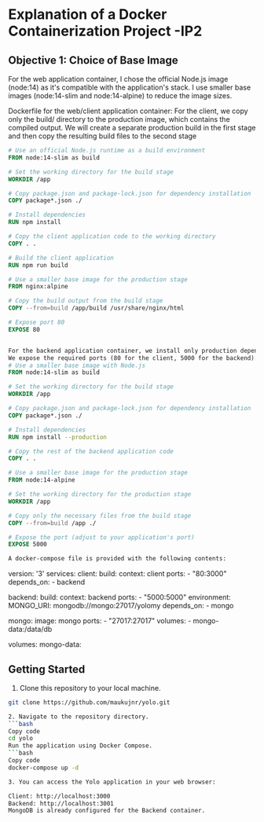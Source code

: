 # Explanation of a Docker Containerization Project -IP2

## Objective 1: Choice of Base Image

For the web application container, I chose the official Node.js image (node:14) as it's compatible with the application's stack.
I use smaller base images (node:14-slim and node:14-alpine) to reduce the image sizes.

Dockerfile for the web/client application container:
For the client, we copy only the build/ directory to the production image, which contains the compiled output. We will create a separate production build in the first stage and then copy the resulting build files to the second stage

```Dockerfile
# Use an official Node.js runtime as a build environment
FROM node:14-slim as build

# Set the working directory for the build stage
WORKDIR /app

# Copy package.json and package-lock.json for dependency installation
COPY package*.json ./

# Install dependencies
RUN npm install

# Copy the client application code to the working directory
COPY . .

# Build the client application
RUN npm run build

# Use a smaller base image for the production stage
FROM nginx:alpine

# Copy the build output from the build stage
COPY --from=build /app/build /usr/share/nginx/html

# Expose port 80
EXPOSE 80


For the backend application container, we install only production dependencies and copy only necessary files.
We expose the required ports (80 for the client, 5000 for the backend).
# Use a smaller base image with Node.js
FROM node:14-slim as build

# Set the working directory for the build stage
WORKDIR /app

# Copy package.json and package-lock.json for dependency installation
COPY package*.json ./

# Install dependencies
RUN npm install --production

# Copy the rest of the backend application code
COPY . .

# Use a smaller base image for the production stage
FROM node:14-alpine

# Set the working directory for the production stage
WORKDIR /app

# Copy only the necessary files from the build stage
COPY --from=build /app ./

# Expose the port (adjust to your application's port)
EXPOSE 5000

A docker-compose file is provided with the following contents:
```
version: '3'
services:
  client:
    build:
      context: client
    ports:
      - "80:3000"
    depends_on:
      - backend

  backend:
    build:
      context: backend
    ports:
      - "5000:5000"
    environment:
      MONGO_URI: mongodb://mongo:27017/yolomy
    depends_on:
      - mongo

  mongo:
    image: mongo
    ports:
      - "27017:27017"
    volumes:
      - mongo-data:/data/db

volumes:
  mongo-data:



## Getting Started

1. Clone this repository to your local machine.

```bash
git clone https://github.com/maukujnr/yolo.git

2. Navigate to the repository directory.
```bash
Copy code
cd yolo
Run the application using Docker Compose.
```bash
Copy code
docker-compose up -d

3. You can access the Yolo application in your web browser:

Client: http://localhost:3000
Backend: http://localhost:3001
MongoDB is already configured for the Backend container.